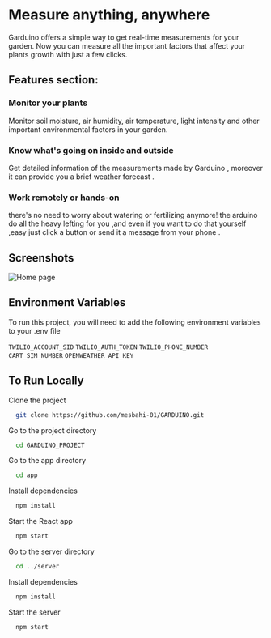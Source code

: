 # Measure anything, anywhere
Garduino offers a simple way to get real-time measurements for your garden. Now you can measure all the important factors that affect your plants growth with just a few clicks.

## Features section:
### Monitor your plants

Monitor soil moisture, air humidity, air temperature, light intensity and other important environmental factors in your garden. 

### Know what's going on inside and outside

Get detailed information of the measurements made by Garduino , moreover it can provide you a brief weather forecast .

### Work remotely or hands-on

there's no need to worry about watering or fertilizing anymore! the arduino do all the heavy lefting for you ,and even if you want to do that yourself ,easy just click a button or send it a message from your phone .

## Screenshots

![Home page](https://github.com/mesbahi-01/GARDUINO_project/blob/master/app/src/images/demo_01.jpeg)

## Environment Variables

To run this project, you will need to add the following environment variables to your .env file

`TWILIO_ACCOUNT_SID`
`TWILIO_AUTH_TOKEN`
`TWILIO_PHONE_NUMBER`
`CART_SIM_NUMBER`
`OPENWEATHER_API_KEY`

## To Run Locally

Clone the project

```bash
  git clone https://github.com/mesbahi-01/GARDUINO.git
```

Go to the project directory

```bash
  cd GARDUINO_PROJECT
```
Go to the app directory

```bash
  cd app
```

Install dependencies

```bash
  npm install
```
Start the React app 

```bash
  npm start
```

Go to the server directory

```bash
  cd ../server
```
Install dependencies

```bash
  npm install
```

Start the server

```bash
  npm start
```
